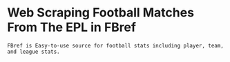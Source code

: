 # Web Scraping Football Matches From The EPL in FBref

    FBref is Easy-to-use source for football stats including player, team, and league stats.
